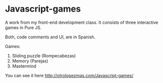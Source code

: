 # Javascript-games

A work from my front-end development class. It consists of three interactive games in Pure JS. 

Both, code comments and UI, are in Spanish.

Games:
1. Sliding puzzle (Rompecabezas)
2. Memory (Parejas)
3. Mastermind

You can see it here http://otrolopezmas.com/Javascript-games/
